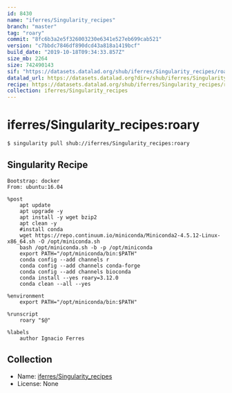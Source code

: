 ```yaml
---
id: 8430
name: "iferres/Singularity_recipes"
branch: "master"
tag: "roary"
commit: "8fc6b3a2e5f326003230e6341e527eb699cab521"
version: "c7bbdc7846df890dcd43a818a1419bcf"
build_date: "2019-10-18T09:34:33.857Z"
size_mb: 2264
size: 742490143
sif: "https://datasets.datalad.org/shub/iferres/Singularity_recipes/roary/2019-10-18-8fc6b3a2-c7bbdc78/c7bbdc7846df890dcd43a818a1419bcf.simg"
datalad_url: https://datasets.datalad.org?dir=/shub/iferres/Singularity_recipes/roary/2019-10-18-8fc6b3a2-c7bbdc78/
recipe: https://datasets.datalad.org/shub/iferres/Singularity_recipes/roary/2019-10-18-8fc6b3a2-c7bbdc78/Singularity
collection: iferres/Singularity_recipes
---
```


# iferres/Singularity_recipes:roary

```bash
$ singularity pull shub://iferres/Singularity_recipes:roary
```

## Singularity Recipe

```singularity
Bootstrap: docker
From: ubuntu:16.04

%post
	apt update
	apt upgrade -y
	apt install -y wget bzip2
	apt clean -y
	#install conda 
	wget https://repo.continuum.io/miniconda/Miniconda2-4.5.12-Linux-x86_64.sh -O /opt/miniconda.sh
	bash /opt/miniconda.sh -b -p /opt/miniconda
	export PATH="/opt/miniconda/bin:$PATH"
	conda config --add channels r
	conda config --add channels conda-forge
	conda config --add channels bioconda
	conda install --yes roary=3.12.0
	conda clean --all --yes

%environment
	export PATH="/opt/miniconda/bin:$PATH"

%runscript
	roary "$@"

%labels 
	author Ignacio Ferres
```

## Collection

 - Name: [iferres/Singularity_recipes](https://github.com/iferres/Singularity_recipes)
 - License: None

